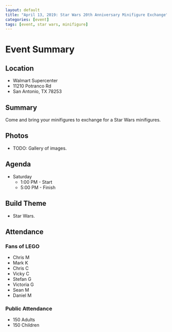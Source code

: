 ```yaml
---
layout: default
title: "April 13, 2019: Star Wars 20th Anniversary Minifigure Exchange"
categories: [event]
tags: [event, star wars, minifigure]
---
```


# Event Summary

## Location

- Walmart Supercenter
- 11210 Potranco Rd
- San Antonio, TX 78253

## Summary

Come and bring your minifigures to exchange for a Star Wars minifigures.

## Photos

- TODO: Gallery of images.

## Agenda

- Saturday
  - 1:00 PM - Start
  - 5:00 PM - Finish

## Build Theme

- Star Wars.

## Attendance

### Fans of LEGO

- Chris M
- Mark K
- Chris C
- Vicky C
- Stefan G
- Victoria G
- Sean M
- Daniel M

### Public Attendance

- 150 Adults
- 150 Children

